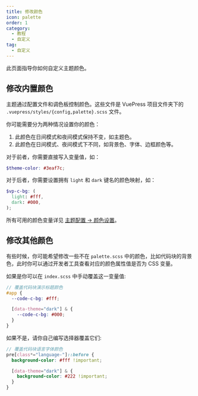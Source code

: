 ```yaml
---
title: 修改颜色
icon: palette
order: 1
category:
  - 教程
  - 自定义
tag:
  - 自定义
---
```


此页面指导你如何自定义主题颜色。

<!-- more -->

## 修改内置颜色

主题通过配置文件和调色板控制颜色。这些文件是 VuePress 项目文件夹下的 `.vuepress/styles/{config,palette}.scss` 文件。

你可能需要分为两种情况设置你的颜色：

1. 此颜色在日间模式和夜间模式保持不变，如主题色。
2. 此颜色在日间模式、夜间模式下不同，如背景色、字体、边框颜色等。

对于前者，你需要直接写入变量值，如：

```scss title=".vuepress/styles/config.scss"
$theme-color: #3eaf7c;
```

对于后者，你需要设置拥有 `light` 和 `dark` 键名的颜色映射，如：

```scss title=".vuepress/styles/palette.scss"
$vp-c-bg: (
  light: #fff,
  dark: #000,
);
```

所有可用的颜色变量详见 [主题配置 → 颜色设置](../../config/style.md#颜色设置)。

## 修改其他颜色

有些时候，你可能希望修改一些不在 `palette.scss` 中的颜色，比如代码块的背景色，此时你可以通过开发者工具查看对应的颜色属性值是否为 CSS 变量。

如果是你可以在 `index.scss` 中手动覆盖这一变量值:

```scss title=".vuepress/styles/index.scss"
// 覆盖代码块演示标题颜色
#app {
  --code-c-bg: #fff;

  [data-theme="dark"] & {
    --code-c-bg: #000;
  }
}
```

如果不是，请你自己编写选择器覆盖它们:

```scss title=".vuepress/styles/index.scss"
// 覆盖代码块语言字体颜色
pre[class*="language-"]::before {
  background-color: #fff !important;

  [data-theme="dark"] & {
    background-color: #222 !important;
  }
}
```
